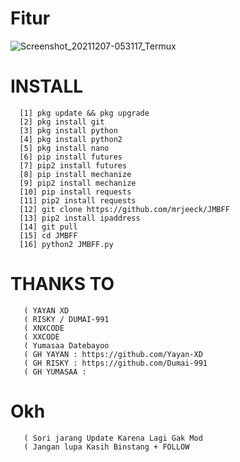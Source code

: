 # Fitur
![Screenshot_20211207-053117_Termux](https://user-images.githubusercontent.com/88564225/144940285-f7f8990a-e308-46c2-b803-4ad2109d5941.jpg)
# INSTALL

      [1] pkg update && pkg upgrade
      [2] pkg install git
      [3] pkg install python
      [4] pkg install python2
      [5] pkg install nano
      [6] pip install futures
      [7] pip2 install futures
      [8] pip install mechanize
      [9] pip2 install mechanize
      [10] pip install requests
      [11] pip2 install requests
      [12] git clone https://github.com/mrjeeck/JMBFF
      [13] pip2 install ipaddress
      [14] git pull
      [15] cd JMBFF
      [16] python2 JMBFF.py
      
# THANKS  TO
       ( YAYAN XD
       ( RISKY / DUMAI-991
       ( XNXCODE
       ( XXCODE
       ( Yumasaa Datebayoo
       ( GH YAYAN : https://github.com/Yayan-XD
       ( GH RISKY : https://github.com/Dumai-991
       ( GH YUMASAA :
       
# Okh
       ( Sori jarang Update Karena Lagi Gak Mod
       ( Jangan lupa Kasih Binstang + FOLLOW
